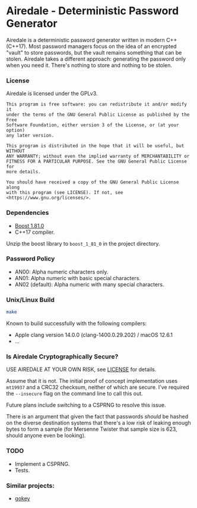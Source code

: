 # Airedale - Deterministic Password Generator

Airedale is a deterministic password generator written in modern C++ (C++17).
Most password managers focus on the idea of an encrypted "vault" to store
passwords, but the vault remains something that can be stolen. Airedale takes
a different approach: generating the password only when you need it. There's
nothing to store and nothing to be stolen.

### License

Airedale is licensed under the GPLv3.

    This program is free software: you can redistribute it and/or modify it 
    under the terms of the GNU General Public License as published by the Free 
    Software Foundation, either version 3 of the License, or (at your option)
    any later version.

    This program is distributed in the hope that it will be useful, but WITHOUT
    ANY WARRANTY; without even the implied warranty of MERCHANTABILITY or 
    FITNESS FOR A PARTICULAR PURPOSE. See the GNU General Public License for 
    more details.

    You should have received a copy of the GNU General Public License along 
    with this program (see LICENSE). If not, see <https://www.gnu.org/licenses/>.

### Dependencies

- [Boost 1.81.0](https://www.boost.org/users/history/version_1_81_0.html)
- C++17 compiler.

Unzip the boost library to `boost_1_81_0` in the project directory.

### Password Policy

- AN00: Alpha numeric characters only.
- AN01: Alpha numeric with basic special characters.
- AN02 (default): Alpha numeric with many special characters.

### Unix/Linux Build

```sh
make
```

Known to build successfully with the following compilers:

- Apple clang version 14.0.0 (clang-1400.0.29.202) / macOS 12.6.1
- ...

### Is Airedale Cryptographically Secure?

USE AIREDALE AT YOUR OWN RISK, see [LICENSE](./LICENSE) for details.

Assume that it is not. The initial proof of concept implementation uses 
`mt19937` and a CRC32 checksum, neither of which are secure. I've required the
`--insecure` flag on the command line to call this out.

Future plans include switching to a CSPRNG to resolve this issue.

There is an argument that given the fact that passwords *should* be hashed on
the diverse destination systems that there's a low risk of leaking enough bytes
to form a sample (for Mersenne Twister that sample size is 623, should anyone
even be looking).

### TODO
- Implement a CSPRNG.
- Tests.

### Similar projects:

- [gokey](https://github.com/cloudflare/gokey)